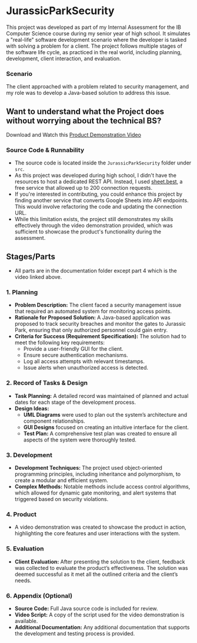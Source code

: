 # JurassicParkSecurity

This project was developed as part of my Internal Assessment for the IB Computer Science course during my senior year of high school. It simulates a "real-life" software development scenario where the developer is tasked with solving a problem for a client. The project follows multiple stages of the software life cycle, as practiced in the real world, including planning, development, client interaction, and evaluation.

### Scenario

The client approached with a problem related to security management, and my role was to develop a Java-based solution to address this issue.

## Want to understand what the Project does without worrying about the technical BS?
Download and Watch this [Product Demonstration Video](https://github.com/ahmerhm/JurassicParkSecurity/blob/main/Product/Crit_D_Video.mp4)

### Source Code & Runnability
- The source code is located inside the `JurassicParkSecurity` folder under `src`.
- As this project was developed during high school, I didn't have the resources to host a dedicated REST API. Instead, I used [sheet.best](https://sheetbest.com/), a free service that allowed up to 200 connection requests.
- If you're interested in contributing, you could enhance this project by finding another service that converts Google Sheets into API endpoints. This would involve refactoring the code and updating the connection URL.
- While this limitation exists, the project still demonstrates my skills effectively through the video demonstration provided, which was sufficient to showcase the product's functionality during the assessment.

## Stages/Parts
- All parts are in the documentation folder except part 4 which is the video linked above.

### 1. Planning
- **Problem Description:** The client faced a security management issue that required an automated system for monitoring access points.
- **Rationale for Proposed Solution:** A Java-based application was proposed to track security breaches and monitor the gates to Jurassic Park, ensuring that only authorized personnel could gain entry.
- **Criteria for Success (Requirement Specification):** The solution had to meet the following key requirements:
  - Provide a user-friendly GUI for the client.
  - Ensure secure authentication mechanisms.
  - Log all access attempts with relevant timestamps.
  - Issue alerts when unauthorized access is detected.

### 2. Record of Tasks & Design
- **Task Planning:** A detailed record was maintained of planned and actual dates for each stage of the development process.
- **Design Ideas:**
  - **UML Diagrams** were used to plan out the system’s architecture and component relationships.
  - **GUI Designs** focused on creating an intuitive interface for the client.
  - **Test Plan:** A comprehensive test plan was created to ensure all aspects of the system were thoroughly tested.

### 3. Development
- **Development Techniques:** The project used object-oriented programming principles, including inheritance and polymorphism, to create a modular and efficient system.
- **Complex Methods:** Notable methods include access control algorithms, which allowed for dynamic gate monitoring, and alert systems that triggered based on security violations.

### 4. Product
- A video demonstration was created to showcase the product in action, highlighting the core features and user interactions with the system.

### 5. Evaluation
- **Client Evaluation:** After presenting the solution to the client, feedback was collected to evaluate the product’s effectiveness. The solution was deemed successful as it met all the outlined criteria and the client’s needs.

### 6. Appendix (Optional)
- **Source Code:** Full Java source code is included for review.
- **Video Script:** A copy of the script used for the video demonstration is available.
- **Additional Documentation:** Any additional documentation that supports the development and testing process is provided.


